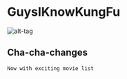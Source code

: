 # GuysIKnowKungFu
![alt-tag](https://i.ytimg.com/vi/RfytFq-Cgqo/maxresdefault.jpg)

## Cha-cha-changes
	Now with exciting movie list
